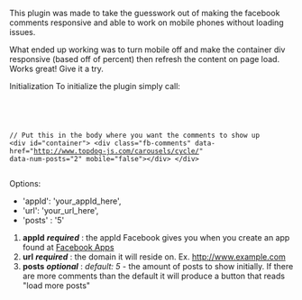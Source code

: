  This plugin was made to take the guesswork out of making the facebook comments responsive and able to work on mobile phones without loading issues.
 
 What ended up working was to turn mobile off and make the container div responsive (based off of percent) then refresh the content on page load.  Works great! Give it a try.

Initialization
To initialize the plugin simply call:
 <pre>
 <code>
 <script>
 $(function(){
    $('#container').fbresponsivecomments({
        appId:'your_appId_here',
        url: 'your_domain_here' 
    });
 });
 </script>
 // Put this in the body where you want the comments to show up
&lt;div id="container">
     &lt;div class="fb-comments" data-href="http://www.topdog-js.com/carousels/cycle/" data-num-posts="2" mobile="false">&lt;/div>
&lt;/div>
 </code>
</pre>
Options:
* 'appId': 'your_appId_here',              
* 'url': 'your_url_here',               
* 'posts' : '5'                           

1. **appId** _**required**_ : the appId Facebook gives you when you create an app found at [Facebook Apps](http://developers.facebook.com/apps)
2. **url** _**required**_ : the domain it will reside on. Ex. http://www.example.com 
3. **posts** _**optional**_  : _default: 5_  - the amount of posts to show initially. If there are more comments than the default it will produce a button that reads "load more posts"